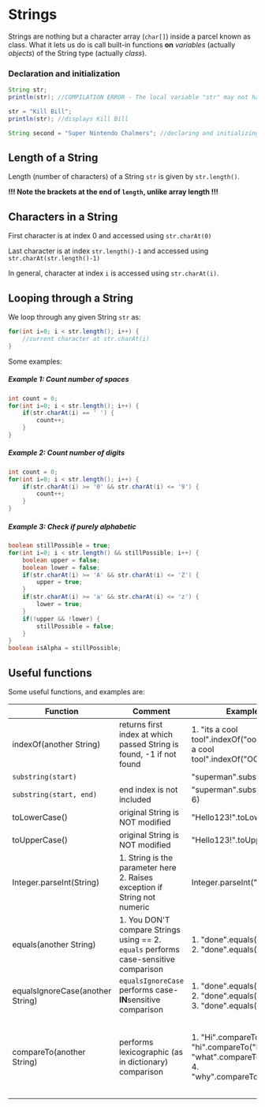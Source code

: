 # Strings

Strings are nothing but a character array (`char[]`) inside a parcel known as class. What it lets us do is call built-in functions **on** *variables* (actually *objects*) of the String type (actually *class*).


### Declaration and initialization

```java 
String str;
println(str); //COMPILATION ERROR - The local variable "str" may not have been initialized

str = "Kill Bill"; 
println(str); //displays Kill Bill

String second = "Super Nintendo Chalmers"; //declaring and initializing in one statement
```

## Length of a String

Length (number of characters) of a String `str` is given by `str.length()`.

**!!! Note the brackets at the end of `length`, unlike array length !!!**

## Characters in a String

First character is at index 0 and accessed using `str.charAt(0)`

Last character is at index `str.length()-1` and accessed using `str.charAt(str.length()-1)`

In general, character at index `i` is accessed using `str.charAt(i)`.

## Looping through a String

We loop through any given String `str` as:

```java
for(int i=0; i < str.length(); i++) {
	//current character at str.charAt(i)
}
```

Some examples:

##### Example 1: Count number of spaces

```java
int count = 0;
for(int i=0; i < str.length(); i++) {
	if(str.charAt(i) == ' ') {
		count++;
	}
}
```

##### Example 2: Count number of digits

```java
int count = 0;
for(int i=0; i < str.length(); i++) {
	if(str.charAt(i) >= '0' && str.charAt(i) <= '9') {
		count++;
	}
}
```

##### Example 3: Check if purely alphabetic

```java
boolean stillPossible = true;
for(int i=0; i < str.length() && stillPossible; i++) {
	boolean upper = false;
	boolean lower = false;
	if(str.charAt(i) >= 'A' && str.charAt(i) <= 'Z') {
		upper = true;
	}
	if(str.charAt(i) >= 'a' && str.charAt(i) <= 'z') {
		lower = true;
	}
	if(!upper && !lower) {
		stillPossible = false;
	}
}
boolean isAlpha = stillPossible;
```

## Useful functions

Some useful functions, and examples are:

| Function                         | Comment                                                                              | Example                                                                                               | Outcome                                                                                        |
|----------------------------------|--------------------------------------------------------------------------------------|-------------------------------------------------------------------------------------------------------|------------------------------------------------------------------------------------------------|
| indexOf(another String)           | returns first index at which passed String is found, -1 if not found | 1. "its a cool tool".indexOf("ool") 2. "its a cool tool".indexOf("OOL")                                                     | 1. `7` 2. `-1`             | indexOf(char)           | returns first index at which char is found, -1 if not found | 1. "tipper".indexOf('p') 2. "tipper".indexOf("c")                                                     | 1. `2` 2. `-1`                     
| `substring(start)`               |                                                                                      | "superman".substring(2)                                                                               | "perman"                                                                                       |
| `substring(start, end)`          | end index is not included                                                            | "superman".substring(2, 6)                                                                            | "perm"                                                                                         |
| toLowerCase()                    | original String is NOT modified                                                        | "Hello123!".toLowerCase()                                                                             | "hello123!"                                                                                    |
| toUpperCase()                    | original String is NOT modified                                                        | "Hello123!".toUpperCase()                                                                             | "HELLO123!"                                                                                    |
| Integer.parseInt(String)         | 1. String is the parameter here 2. Raises exception if String not numeric            | Integer.parseInt("-4096")                                                                             | -4096                                                                                          |
| equals(another String)           | 1. You DON'T compare Strings using == 2. `equals` performs case-sensitive comparison | 1. "done".equals("done") 2. "done".equals("Done")                                                     | 1. true 2. false                                                                               |
| equalsIgnoreCase(another String) | `equalsIgnoreCase` performs case-**IN**sensitive comparison                          | 1. "done".equals("done") 2. "done".equals("Done") 3. "done".equals("doe")                             | 1. true 2. true 3. false                                                                       |
| compareTo(another String)        | performs lexicographic (as in dictionary) comparison                                 | 1. "Hi".compareTo("hi") 2. "hi".compareTo("Hi") 3. "what".compareTo("why?") 4. "why".compareTo("why") | 1. negative  (exact value  is irrelevant for now) 2. positive 3. negative (3rd character) 4. 0 |
